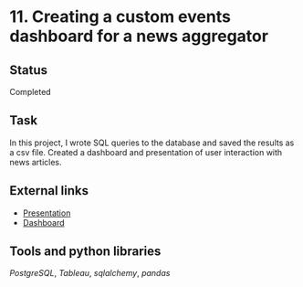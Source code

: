 # 11. Creating a custom events dashboard for a news aggregator

## Status
Completed

## Task

In this project, I wrote SQL queries to the database and saved the results as a csv file. Created a dashboard and presentation of user interaction with news articles.

## External links
- [Presentation](https://drive.google.com/file/d/1zaz5qEDMEHIMkk9gSgdpFs7t0dn4QFHt/view?usp=sharing)
- [Dashboard](https://public.tableau.com/app/profile/darya.ilina/viz/User_interaction_with_news_articles/Dashboard_1)

## Tools and python libraries

*PostgreSQL*, *Tableau*, *sqlalchemy*, *pandas*
